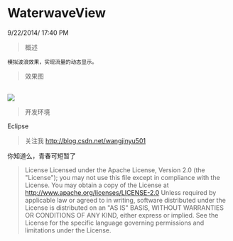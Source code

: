WaterwaveView
========================
9/22/2014/ 17:40 PM 

> 概述
 
	模拟波浪效果，实现流量的动态显示。


>  效果图

<br/>
<img src="https://github.com/wangjinyu501/RippleView/blob/master/ripple.gif"/>
<br/>


> 开发环境

 Eclipse


> 关注我
 http://blog.csdn.net/wangjinyu501

 你知道么，青春可短暂了
 
> License
Licensed under the Apache License, Version 2.0 (the "License"); you may not use this file except in compliance with the License. You may obtain a copy of the License at
 http://www.apache.org/licenses/LICENSE-2.0
Unless required by applicable law or agreed to in writing, software distributed under the License is distributed on an "AS IS" BASIS, WITHOUT WARRANTIES OR CONDITIONS OF ANY KIND, either express or implied. See the License for the specific language governing permissions and limitations under the License.